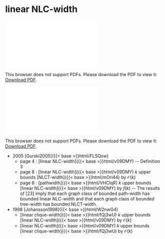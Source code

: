 # linear NLC-width




<object data="../local_v09DMY.pdf" type="application/pdf" width="100%" height="480px"><embed src="../local_v09DMY.pdf"><p>This browser does not support PDFs. Please download the PDF to view it: <a href="../local_v09DMY.pdf">Download PDF</a>.</p></embed></object>


<object data="../inclusions_v09DMY.pdf" type="application/pdf" width="100%" height="480px"><embed src="../inclusions_v09DMY.pdf"><p>This browser does not support PDFs. Please download the PDF to view it: <a href="../inclusions_v09DMY.pdf">Download PDF</a>.</p></embed></object>

* 2005 [Gurski2005]({{< base >}}html/FLSQsw)
    * page 4 : [linear NLC-width]({{< base >}}html/v09DMY) -- Definition 3
    * page 8 : [linear NLC-width]({{< base >}}html/v09DMY) $k$ upper bounds [NLCT-width]({{< base >}}html/mOri44) by $\mathcal O(k)$
    * page 8 : [pathwidth]({{< base >}}html/VHClqR) $k$ upper bounds [linear NLC-width]({{< base >}}html/v09DMY) by $f(k)$ -- The results of [23] imply that each graph class of bounded path-width has bounded linear NLC-width and that each graph class of bounded tree-width has bounded NLCT-width.
* 1998 [Johansson1998]({{< base >}}html/W2nwG4)
    * [linear clique-width]({{< base >}}html/fQj3wU) $k$ upper bounds [linear NLC-width]({{< base >}}html/v09DMY) by $\mathcal O(k)$
    * [linear NLC-width]({{< base >}}html/v09DMY) $k$ upper bounds [linear clique-width]({{< base >}}html/fQj3wU) by $\mathcal O(k)$